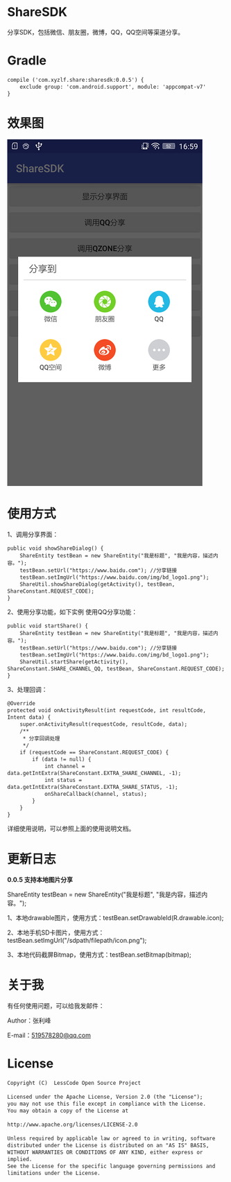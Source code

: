 # ShareSDK
分享SDK，包括微信、朋友圈，微博，QQ，QQ空间等渠道分享。

# Gradle
    
    compile ('com.xyzlf.share:sharesdk:0.0.5') {
    	exclude group: 'com.android.support', module: 'appcompat-v7'
    }


# 效果图
<img src="share.png"/>

# 使用方式

1、调用分享界面：

	public void showShareDialog() {
        ShareEntity testBean = new ShareEntity("我是标题", "我是内容，描述内容。");
        testBean.setUrl("https://www.baidu.com"); //分享链接
        testBean.setImgUrl("https://www.baidu.com/img/bd_logo1.png");
        ShareUtil.showShareDialog(getActivity(), testBean, ShareConstant.REQUEST_CODE);
    }

2、使用分享功能，如下实例 使用QQ分享功能：

	public void startShare() {
        ShareEntity testBean = new ShareEntity("我是标题", "我是内容，描述内容。");
        testBean.setUrl("https://www.baidu.com"); //分享链接
        testBean.setImgUrl("https://www.baidu.com/img/bd_logo1.png");
        ShareUtil.startShare(getActivity(), ShareConstant.SHARE_CHANNEL_QQ, testBean, ShareConstant.REQUEST_CODE);
    }

3、处理回调：

	@Override
    protected void onActivityResult(int requestCode, int resultCode, Intent data) {
        super.onActivityResult(requestCode, resultCode, data);
        /**
         * 分享回调处理
         */
        if (requestCode == ShareConstant.REQUEST_CODE) {
            if (data != null) {
                int channel = data.getIntExtra(ShareConstant.EXTRA_SHARE_CHANNEL, -1);
                int status = data.getIntExtra(ShareConstant.EXTRA_SHARE_STATUS, -1);
                onShareCallback(channel, status);
            }
        }
    }

详细使用说明，可以参照上面的使用说明文档。

# 更新日志

**0.0.5 支持本地图片分享**

ShareEntity testBean = new ShareEntity("我是标题", "我是内容，描述内容。");

1、本地drawable图片，使用方式：testBean.setDrawableId(R.drawable.icon);

2、本地手机SD卡图片，使用方式：testBean.setImgUrl("/sdpath/filepath/icon.png");

3、本地代码截屏Bitmap，使用方式：testBean.setBitmap(bitmap);

# 关于我
有任何使用问题，可以给我发邮件：

Author：张利峰

E-mail：519578280@qq.com

# License

    Copyright (C)  LessCode Open Source Project
    
    Licensed under the Apache License, Version 2.0 (the "License");
    you may not use this file except in compliance with the License.
    You may obtain a copy of the License at
    
    http://www.apache.org/licenses/LICENSE-2.0
    
    Unless required by applicable law or agreed to in writing, software
    distributed under the License is distributed on an "AS IS" BASIS,
    WITHOUT WARRANTIES OR CONDITIONS OF ANY KIND, either express or implied.
    See the License for the specific language governing permissions and
    limitations under the License.